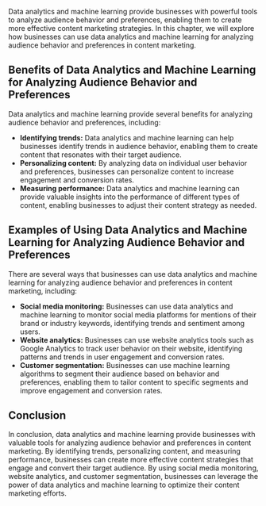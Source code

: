 

Data analytics and machine learning provide businesses with powerful tools to analyze audience behavior and preferences, enabling them to create more effective content marketing strategies. In this chapter, we will explore how businesses can use data analytics and machine learning for analyzing audience behavior and preferences in content marketing.

Benefits of Data Analytics and Machine Learning for Analyzing Audience Behavior and Preferences
-----------------------------------------------------------------------------------------------

Data analytics and machine learning provide several benefits for analyzing audience behavior and preferences, including:

* **Identifying trends:** Data analytics and machine learning can help businesses identify trends in audience behavior, enabling them to create content that resonates with their target audience.
* **Personalizing content:** By analyzing data on individual user behavior and preferences, businesses can personalize content to increase engagement and conversion rates.
* **Measuring performance:** Data analytics and machine learning can provide valuable insights into the performance of different types of content, enabling businesses to adjust their content strategy as needed.

Examples of Using Data Analytics and Machine Learning for Analyzing Audience Behavior and Preferences
-----------------------------------------------------------------------------------------------------

There are several ways that businesses can use data analytics and machine learning for analyzing audience behavior and preferences in content marketing, including:

* **Social media monitoring:** Businesses can use data analytics and machine learning to monitor social media platforms for mentions of their brand or industry keywords, identifying trends and sentiment among users.
* **Website analytics:** Businesses can use website analytics tools such as Google Analytics to track user behavior on their website, identifying patterns and trends in user engagement and conversion rates.
* **Customer segmentation:** Businesses can use machine learning algorithms to segment their audience based on behavior and preferences, enabling them to tailor content to specific segments and improve engagement and conversion rates.

Conclusion
----------

In conclusion, data analytics and machine learning provide businesses with valuable tools for analyzing audience behavior and preferences in content marketing. By identifying trends, personalizing content, and measuring performance, businesses can create more effective content strategies that engage and convert their target audience. By using social media monitoring, website analytics, and customer segmentation, businesses can leverage the power of data analytics and machine learning to optimize their content marketing efforts.
